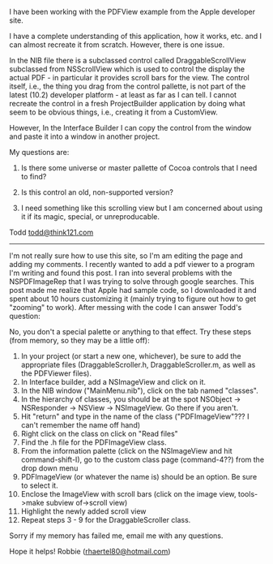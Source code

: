 I have been working with the PDFView example from the Apple developer site.

I have a complete understanding of this application, how it works, etc. and I can almost recreate it from scratch.  However, there is one issue.

In the NIB file there is a subclassed control called DraggableScrollView subclassed from NSScrollView which is used to control the display the actual PDF - in particular it provides scroll bars for the view.  The control itself, i.e., the thing you drag from the control pallette, is not part of the latest (10.2) developer platform - at least as far as I can tell.  I cannot recreate the control in a fresh ProjectBuilder application by doing what seem to be obvious things, i.e., creating it from a CustomView.  

However, In the Interface Builder I can copy the control from the window and paste it into a window in another project.

My questions are:

1) Is there some universe or master pallette of Cocoa controls that I need to find?

2) Is this control an old, non-supported version?

3) I need something like this scrolling view but I am concerned about using it if its magic, special, or unreproducable.

Todd
todd@think121.com

----

I'm not really sure how to use this site, so I'm am editing the page and adding my comments.  I recently wanted to add a pdf viewer to a program I'm writing and found this post.  I ran into several problems with the NSPDFImageRep that I was trying to solve through google searches.  This post made me realize that Apple had sample code, so I downloaded it and spent about 10 hours customizing it (mainly trying to figure out how to get "zooming" to work).  After messing with the code I can answer Todd's question:

No, you don't a special palette or anything to that effect.  Try these steps (from memory, so they may be a little off):

1)  In your project (or start a new one, whichever), be sure to add the appropriate files (DraggableScroller.h, DraggableScroller.m, as well as the PDFViewer files).
2)  In Interface builder, add a NSImageView and click on it.
3)  In the NIB window ("MainMenu.nib"), click on the tab named "classes".
4)  In the hierarchy of classes, you should be at the spot NSObject -> NSResponder -> NSView -> NSImageView.  Go there if you aren't.
5)  Hit "return" and type in the name of the class ("PDFImageView"??? I can't remember the name off hand)
6)  Right click on the class on click on "Read files"
7)  Find the .h file for the PDFImageView class.
8)  From the information palette (click on the NSImageView and hit command-shift-I), go to the custom class page (command-4??) from the drop down menu
9)  PDFImageView (or whatever the name is) should be an option.  Be sure to select it.
10)  Enclose the ImageView with scroll bars (click on the image view, tools->make subview of->scroll view)
11)  Highlight the newly added scroll view
12)  Repeat steps 3 - 9 for the DraggableScroller class.

Sorry if my memory has failed me, email me with any questions.

Hope it helps!
Robbie (rhaertel80@hotmail.com)
